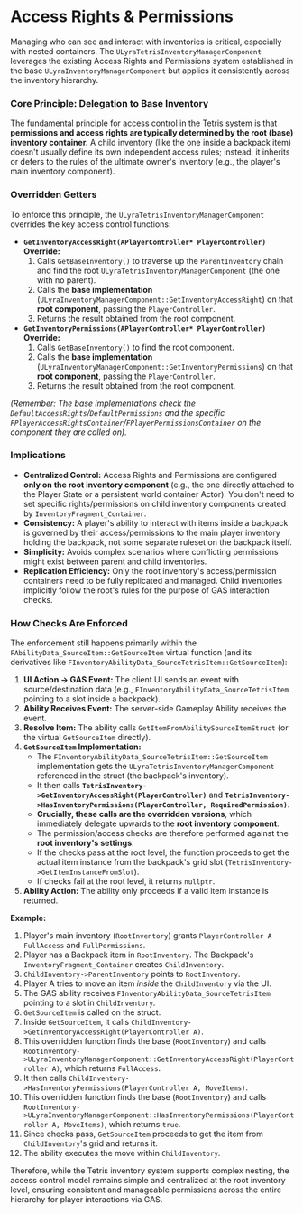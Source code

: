 # Access Rights & Permissions

Managing who can see and interact with inventories is critical, especially with nested containers. The `ULyraTetrisInventoryManagerComponent` leverages the existing Access Rights and Permissions system established in the base `ULyraInventoryManagerComponent` but applies it consistently across the inventory hierarchy.

### Core Principle: Delegation to Base Inventory

The fundamental principle for access control in the Tetris system is that **permissions and access rights are typically determined by the root (base) inventory container.** A child inventory (like the one inside a backpack item) doesn't usually define its own independent access rules; instead, it inherits or defers to the rules of the ultimate owner's inventory (e.g., the player's main inventory component).

### Overridden Getters

To enforce this principle, the `ULyraTetrisInventoryManagerComponent` overrides the key access control functions:

* **`GetInventoryAccessRight(APlayerController* PlayerController)` Override:**
  1. Calls `GetBaseInventory()` to traverse up the `ParentInventory` chain and find the root `ULyraTetrisInventoryManagerComponent` (the one with no parent).
  2. Calls the **base implementation** (`ULyraInventoryManagerComponent::GetInventoryAccessRight`) on that **root component**, passing the `PlayerController`.
  3. Returns the result obtained from the root component.
* **`GetInventoryPermissions(APlayerController* PlayerController)` Override:**
  1. Calls `GetBaseInventory()` to find the root component.
  2. Calls the **base implementation** (`ULyraInventoryManagerComponent::GetInventoryPermissions`) on that **root component**, passing the `PlayerController`.
  3. Returns the result obtained from the root component.

_(Remember: The base implementations check the `DefaultAccessRights`/`DefaultPermissions` and the specific `FPlayerAccessRightsContainer`/`FPlayerPermissionsContainer` on the component they are called on)._

### Implications

* **Centralized Control:** Access Rights and Permissions are configured **only on the root inventory component** (e.g., the one directly attached to the Player State or a persistent world container Actor). You don't need to set specific rights/permissions on child inventory components created by `InventoryFragment_Container`.
* **Consistency:** A player's ability to interact with items inside a backpack is governed by their access/permissions to the main player inventory holding the backpack, not some separate ruleset on the backpack itself.
* **Simplicity:** Avoids complex scenarios where conflicting permissions might exist between parent and child inventories.
* **Replication Efficiency:** Only the root inventory's access/permission containers need to be fully replicated and managed. Child inventories implicitly follow the root's rules for the purpose of GAS interaction checks.

### How Checks Are Enforced

The enforcement still happens primarily within the `FAbilityData_SourceItem::GetSourceItem` virtual function (and its derivatives like `FInventoryAbilityData_SourceTetrisItem::GetSourceItem`):

1. **UI Action -> GAS Event:** The client UI sends an event with source/destination data (e.g., `FInventoryAbilityData_SourceTetrisItem` pointing to a slot inside a backpack).
2. **Ability Receives Event:** The server-side Gameplay Ability receives the event.
3. **Resolve Item:** The ability calls `GetItemFromAbilitySourceItemStruct` (or the virtual `GetSourceItem` directly).
4. **`GetSourceItem` Implementation:**
   * The `FInventoryAbilityData_SourceTetrisItem::GetSourceItem` implementation gets the `ULyraTetrisInventoryManagerComponent` referenced in the struct (the backpack's inventory).
   * It then calls **`TetrisInventory->GetInventoryAccessRight(PlayerController)`** and **`TetrisInventory->HasInventoryPermissions(PlayerController, RequiredPermission)`**.
   * **Crucially, these calls are the overridden versions**, which immediately delegate upwards to the **root inventory component**.
   * The permission/access checks are therefore performed against the **root inventory's settings**.
   * If the checks pass at the root level, the function proceeds to get the actual item instance from the backpack's grid slot (`TetrisInventory->GetItemInstanceFromSlot`).
   * If checks fail at the root level, it returns `nullptr`.
5. **Ability Action:** The ability only proceeds if a valid item instance is returned.

**Example:**

1. Player's main inventory (`RootInventory`) grants `PlayerController A` `FullAccess` and `FullPermissions`.
2. Player has a Backpack item in `RootInventory`. The Backpack's `InventoryFragment_Container` creates `ChildInventory`.
3. `ChildInventory->ParentInventory` points to `RootInventory`.
4. Player A tries to move an item _inside_ the `ChildInventory` via the UI.
5. The GAS ability receives `FInventoryAbilityData_SourceTetrisItem` pointing to a slot in `ChildInventory`.
6. `GetSourceItem` is called on the struct.
7. Inside `GetSourceItem`, it calls `ChildInventory->GetInventoryAccessRight(PlayerController A)`.
8. This overridden function finds the base (`RootInventory`) and calls `RootInventory->ULyraInventoryManagerComponent::GetInventoryAccessRight(PlayerController A)`, which returns `FullAccess`.
9. It then calls `ChildInventory->HasInventoryPermissions(PlayerController A, MoveItems)`.
10. This overridden function finds the base (`RootInventory`) and calls `RootInventory->ULyraInventoryManagerComponent::HasInventoryPermissions(PlayerController A, MoveItems)`, which returns `true`.
11. Since checks pass, `GetSourceItem` proceeds to get the item from `ChildInventory`'s grid and returns it.
12. The ability executes the move within `ChildInventory`.

Therefore, while the Tetris inventory system supports complex nesting, the access control model remains simple and centralized at the root inventory level, ensuring consistent and manageable permissions across the entire hierarchy for player interactions via GAS.

